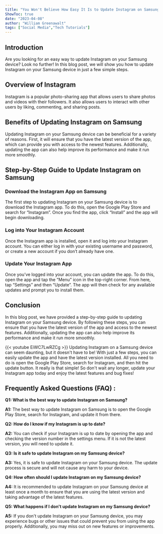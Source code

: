 ```yaml
---
title: "You Won't Believe How Easy It Is to Update Instagram on Samsung - Here's How!"
ShowToc: true 
date: "2023-04-08"
author: "William Greenawalt" 
tags: ["Social Media","Tech Tutorials"]
---
```

## Introduction

Are you looking for an easy way to update Instagram on your Samsung device? Look no further! In this blog post, we will show you how to update Instagram on your Samsung device in just a few simple steps. 

## Overview of Instagram

Instagram is a popular photo-sharing app that allows users to share photos and videos with their followers. It also allows users to interact with other users by liking, commenting, and sharing posts. 

## Benefits of Updating Instagram on Samsung

Updating Instagram on your Samsung device can be beneficial for a variety of reasons. First, it will ensure that you have the latest version of the app, which can provide you with access to the newest features. Additionally, updating the app can also help improve its performance and make it run more smoothly. 

## Step-by-Step Guide to Update Instagram on Samsung

### Download the Instagram App on Samsung

The first step to updating Instagram on your Samsung device is to download the Instagram app. To do this, open the Google Play Store and search for “Instagram”. Once you find the app, click “Install” and the app will begin downloading. 

### Log into Your Instagram Account

Once the Instagram app is installed, open it and log into your Instagram account. You can either log in with your existing username and password, or create a new account if you don’t already have one. 

### Update Your Instagram App

Once you’ve logged into your account, you can update the app. To do this, open the app and tap the “Menu” icon in the top-right corner. From here, tap “Settings” and then “Update”. The app will then check for any available updates and prompt you to install them. 

## Conclusion

In this blog post, we have provided a step-by-step guide to updating Instagram on your Samsung device. By following these steps, you can ensure that you have the latest version of the app and access to the newest features. Additionally, updating the app can also help improve its performance and make it run more smoothly.

{{< youtube EiWC7LwRZCg >}} 
Updating Instagram on a Samsung device can seem daunting, but it doesn't have to be! With just a few steps, you can easily update the app and have the latest version installed. All you need to do is open the Google Play Store, search for Instagram, and then hit the update button. It really is that simple! So don't wait any longer, update your Instagram app today and enjoy the latest features and bug fixes!

## Frequently Asked Questions (FAQ) :
**Q1: What is the best way to update Instagram on Samsung?**

**A1:** The best way to update Instagram on Samsung is to open the Google Play Store, search for Instagram, and update it from there.

**Q2: How do I know if my Instagram is up to date?**

**A2:** You can check if your Instagram is up to date by opening the app and checking the version number in the settings menu. If it is not the latest version, you will need to update it.

**Q3: Is it safe to update Instagram on my Samsung device?**

**A3:** Yes, it is safe to update Instagram on your Samsung device. The update process is secure and will not cause any harm to your device.

**Q4: How often should I update Instagram on my Samsung device?**

**A4:** It is recommended to update Instagram on your Samsung device at least once a month to ensure that you are using the latest version and taking advantage of the latest features.

**Q5: What happens if I don't update Instagram on my Samsung device?**

**A5:** If you don't update Instagram on your Samsung device, you may experience bugs or other issues that could prevent you from using the app properly. Additionally, you may miss out on new features or improvements.




